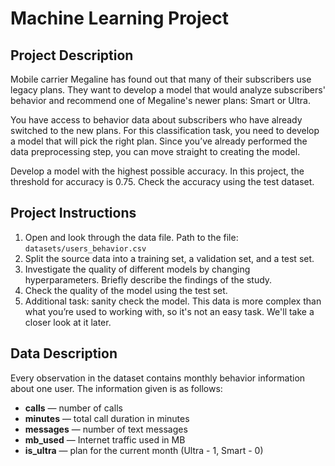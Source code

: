 # Machine Learning Project

## Project Description

Mobile carrier Megaline has found out that many of their subscribers use legacy plans. They want to develop a model that would analyze subscribers' behavior and recommend one of Megaline's newer plans: Smart or Ultra. 

You have access to behavior data about subscribers who have already switched to the new plans. For this classification task, you need to develop a model that will pick the right plan. Since you’ve already performed the data preprocessing step, you can move straight to creating the model.  

Develop a model with the highest possible accuracy. In this project, the threshold for accuracy is 0.75. Check the accuracy using the test dataset.  

## Project Instructions
1) Open and look through the data file. Path to the file: `datasets/users_behavior.csv`
2) Split the source data into a training set, a validation set, and a test set.
3) Investigate the quality of different models by changing hyperparameters. Briefly describe the findings of the study.
4) Check the quality of the model using the test set.
5) Additional task: sanity check the model. This data is more complex than what you’re used to working with, so it's not an easy task. We'll take a closer look at it later.

## Data Description

Every observation in the dataset contains monthly behavior information about one user. The information given is as follows: 
- **сalls** — number of calls
- **minutes** — total call duration in minutes
- **messages** — number of text messages
- **mb_used** — Internet traffic used in MB
- **is_ultra** — plan for the current month (Ultra - 1, Smart - 0)
